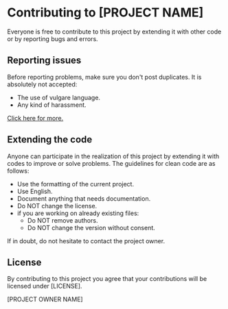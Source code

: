# Contributing to [PROJECT NAME]
Everyone is free to contribute to this project by extending it with other code or by reporting bugs and errors.

## Reporting issues
Before reporting problems, make sure you don't post duplicates. It is absolutely not accepted:
- The use of vulgare language.
- Any kind of harassment.  

[Click here for more.](link/to/code_of_conduct)

## Extending the code
Anyone can participate in the realization of this project by extending it with codes to improve or solve problems. The guidelines for clean code are as follows:
- Use the formatting of the current project.
- Use English.
- Document anything that needs documentation.
- Do NOT change the license.
- if you are working on already existing files:
  - Do NOT remove authors.
  - Do NOT change the version without consent.

If in doubt, do not hesitate to contact the project owner.

## License
By contributing to this project you agree that your contributions will be licensed under [LICENSE].  


[PROJECT OWNER NAME]
